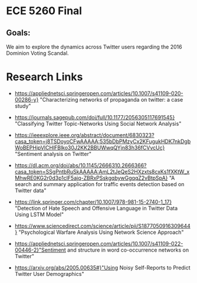 # ECE 5260 Final
## Goals:
We aim to explore the dynamics across Twitter users regarding the 2016 Dominion Voting Scandal. 



# Research Links

- https://appliednetsci.springeropen.com/articles/10.1007/s41109-020-00286-y} "Characterizing networks of propaganda on twitter: a case study"
- https://journals.sagepub.com/doi/full/10.1177/2056305117691545} "Classifying Twitter Topic-Networks Using Social Network Analysis"
- https://ieeexplore.ieee.org/abstract/document/6830323?casa_token=j8TSDoyoCFwAAAAA:535bDbPMzyCx2KFugukHDK7nkDgbWoBEPHipVlCHlFBlko30J2KK2BBUWwqQYjn83h36fCVvcUc} "Sentiment analysis on Twitter"

- https://dl.acm.org/doi/abs/10.1145/2666310.2666366?casa_token=SSgPntbRuSkAAAAA:AmL2tJeQeS2HXzxts8cxKs1fXKtW_xMhwRE0KG2r0d3p1clF5ajq-ZBRxPSskgqbywGgqqZ2vBtpSpA} "A search and summary application for traffic events detection based on Twitter data"
 
- https://link.springer.com/chapter/10.1007/978-981-15-2740-1_17} "Detection of Hate Speech and Offensive Language in Twitter Data Using LSTM Model"

- https://www.sciencedirect.com/science/article/pii/S1877050916309644} "Psychological Warfare Analysis Using Network Science Approach"

- https://appliednetsci.springeropen.com/articles/10.1007/s41109-022-00446-2}"Sentiment and structure in word co-occurrence networks on Twitter"

- https://arxiv.org/abs/2005.00635#}"Using Noisy Self-Reports to Predict Twitter User Demographics"
